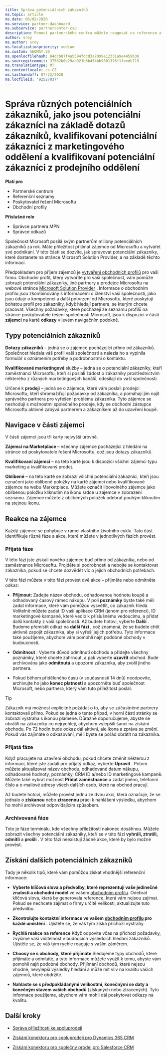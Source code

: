 ```yaml
---
title: Správa potenciálních zákazníků
ms.topic: article
ms.date: 06/02/2020
ms.service: partner-dashboard
ms.subservice: partnercenter-csp
description: Pomocí partnerského centra můžete reagovat na reference a spravovat nové, stávající a archivované zájemce a odkazy. Seznamte se také s postupem, jak v budoucnu získat další odkazy.
author: sroy
ms.author: sroy
ms.localizationpriority: medium
ms.custom: SEOMAY.20
ms.openlocfilehash: 84dcb87f4a5594fdcd3a7099e12331a9e4459b38
ms.sourcegitcommit: 37562b0e29ab921b6b454bb9801376f1feedb715
ms.translationtype: MT
ms.contentlocale: cs-CZ
ms.lasthandoff: 07/22/2020
ms.locfileid: "92527037"
---
```

# <a name="manage-different-leads-like-customer-inquiries-marketing-qualified-leads-and-sales-qualified-leads"></a>Správa různých potenciálních zákazníků, jako jsou potenciální zákazníci na základě dotazů zákazníků, kvalifikovaní potenciální zákazníci z marketingového oddělení a kvalifikovaní potenciální zákazníci z prodejního oddělení

**Platí pro**

- Partnerské centrum
- Referenční seznamy
- Poskytovatel řešení Microsoftu
- Obchodní profily

**Příslušné role**

- Správce partnera MPN
- Správce odkazů

Společnost Microsoft posílá svým partnerům miliony potenciálních zákazníků za rok. Máte příležitost přijímat zájemce od Microsoftu a vytvářet své podnikání. V této části se dozvíte, jak spravovat potenciální zákazníky, které dostanete na stránce Microsoft Solution Provider, a na základě těchto informací.

Předpokladem pro příjem zájemců je [vytváření obchodních profilů](create-a-marketing-profile.md) pro vaši firmu. Obchodní profil, který vytvoříte pro vaši společnost, vám pomůže zobrazit potenciální zákazníky, jiné partnery a prodejce Microsoftu na webové stránce [Microsoft Solution Provider](https://www.microsoft.com/solution-providers/home) . Informace o obchodním profilu jsou zkombinovány s informacemi o členství vaší společnosti, jako jsou údaje o kompetenci a další potvrzení od Microsoftu, které poskytují bohatou profil pro zákazníky, když hledají partnera, se kterým chcete pracovat. Všechny požadavky, které pocházejí ze seznamu profilů na stránce poskytovatele řešení společnosti Microsoft, jsou k dispozici v části **zájemci** na kartě **odkazy** v levém navigačním podokně.

## <a name="types-of-leads"></a>Typy potenciálních zákazníků

**Dotazy zákazníků** – jedná se o zájemce pocházející přímo od zákazníků. Společnost hledala váš profil vaší společnosti a nalezla ho a vyplnila formulář s oznámením potřeby a podrobnostmi o kontaktu.

**Kvalifikované marketingové** služby – jedná se o potenciální zákazníky, kteří zaměstnanci Microsoftu, kteří si poslali žádost o zákazníky prostřednictvím některého z různých marketingových kanálů, odesílají do vaší společnosti.

Určené k **prodeji** – jedná se o zájemce, které vám poslali prodejci Microsoftu, kteří shromažďují požadavky od zákazníka, a pomáhají jim najít správného partnera pro vyřešení problému zákazníka. Tyto zájemce se neshodují s možnostmi společného prodeje, kdy se obchodní zástupce Microsoftu aktivně zabývá partnerem a zákazníkem až do uzavření koupě.

## <a name="navigating-the-leads-section"></a>Navigace v části zájemci

V části zájemci jsou tři karty nejvyšší úrovně. 

**Zájemci na Marketplace** – všechny zájemce pocházející z hledání na stránce od poskytovatele řešení Microsoftu, což jsou dotazy zákazníků.

**Kvalifikovaní zájemci** – na této kartě jsou k dispozici všichni zájemci typu marketing a kvalifikovaný prodej.

**Oblíbené** – na této kartě se zobrazí všichni potenciální zákazníci, kteří jsou označeni jako oblíbené položky na kartě zájemci nebo kvalifikované zájemce na webu Marketplace. Můžete označit libovolného zájemce jako oblíbenou položku kliknutím na ikonu srdce u zájemce v zobrazení seznamu. Zájemce můžete z oblíbených položek odebrat pouhým kliknutím na stejnou ikonu.

## <a name="responding-to-a-lead"></a>Reakce na zájemce

Každý zájemce se pohybuje v rámci vlastního životního cyklu. Tato část identifikuje různé fáze a akce, které můžete v jednotlivých fázích provést.

### <a name="received-stage"></a>Přijatá fáze

V této fázi jste získali nového zájemce buď přímo od zákazníka, nebo od zaměstnance Microsoftu. Projděte si podrobnosti a nebojte se kontaktovat zákazníka, pokud se chcete dozvědět víc o jejich obchodních potřebách.

V této fázi můžete v této fázi provést dvě akce – přijměte nebo odmítněte odkaz:

- **Přijmout:** Zadejte název obchodu, odhadovanou hodnotu koupě a odhadovaný časový rámec nákupu. V poli **poznámky** byste také měli zadat informace, které vám pomůžou vysvětlit, co zákazník hledá. Volitelně můžete zadat ID vaší aplikace CRM (jenom pro referenci), ID marketingové kampaně, které vedlo k příslušnému vedoucímu, a přidat další kontakty z vaší společnosti. Až budete hotovi, vyberte **Další** . Budeme přemístit odkaz na **další fázi** , což znamená, že se budete chtít aktivně zapojit zákazníka, aby si vyřeší jejich potřebu. Tyto informace také použijeme, abychom vám pomohli najít podobné obchody v budoucnosti. 

- **Odmítnout** : Vyberte důvod odmítnutí obchodu a přidejte všechny poznámky, které chcete zahrnout, a pak vyberte **uzavřít** obchod. Bude archivována jako **odmítnutá** a upozorní zákazníka, aby zvolil jiného partnera.

- Pokud během přiděleného času (v současnosti 14 dnů) neodpovíte, archivujte ho jako **konec platnosti** a upozorněte buď společnost Microsoft, nebo partnera, který vám tuto příležitost poslal.

> [!TIP]
> Zákazník má možnost explicitně požádat o to, aby se zúčastněné partnery kontaktovali přímo. Pokud se jedná o tento případ, v horní části stránky se zobrazí výstraha s ikonou plamene. Důrazně doporučujeme, abyste se obrátili na zákazníky co nejrychleji, abychom vylepšili šanci na získání obchodu. Po 72 hodin bude odkaz dál aktivní, ale ikona a zpráva se změní. Pokud vás zajímáte o odkazování, měli byste se pořád obrátit na zákazníka.

### <a name="accepted-stage"></a>Přijatá fáze

Když pracujete na uzavření obchodu, pokud chcete změnit některou z informací, které jste zadali pro přijatý odkaz, vyberte **Upravit** . Potom můžete aktualizovat název obchodu, odhadované datum nákupu, odhadované hodnoty, poznámky, CRM ID a/nebo ID marketingové kampaně.  Můžete také vybrat možnost **Přidat zaměstnance** a zadat jméno, telefonní číslo a e-mailové adresy všech dalších osob, které na obchod pracují.

Až budete hotovi, můžete provést jednu ze dvou akcí, která označuje, že se jednalo o **získanou** nebo **ztracenou** práci k nahlášení výsledku, abychom ho mohli archivovat odpovídajícím způsobem.

### <a name="archived-stage"></a>Archivovaná fáze

Toto je fáze terminálu, kde všechny příležitosti nakonec dosáhnou. Můžete zobrazit všechny potenciální zákazníky, kteří se v této fázi **vyhráli, ztratili, odmítli** a **prošli** . V této fázi neexistují žádné akce, které by bylo možné provést.

## <a name="getting-more-leads"></a>Získání dalších potenciálních zákazníků

Tady je několik tipů, které vám pomůžou získat vhodnější referenční informace:

- **Vyberte klíčová slova a předvolby, které reprezentují vaše jedinečné znalosti a obchodní model** ve vašem [obchodním profilu](create-a-marketing-profile.md). Odebrat klíčová slova, která by generovala reference, která vám nejsou zajímat. Pokud se nechcete zajímat o firmy určité velikosti, aktualizujte tuto předvolbu.

- **Zkontrolujte kontaktní informace ve vašem [obchodním profilu](create-a-marketing-profile.md) pro každé umístění** . Ujistěte se, že váš tým získá příchozí výstrahy.

- **Rychlá reakce na reference** Když odpovíte včas na příchozí požadavky, zvýšíme vaši viditelnost v budoucích výsledcích hledání zákazníků. Ujistěte se, že váš tým rychle reaguje s vaším záměrem.

- **Choosy se s obchody, které přijímáte** Sledujeme typy obchodů, které přijímáte a odmítáte, a tyto informace můžete využít k tomu, abyste vám pomohli najít podobné obchody. Přijímání obchodů, které nejsou vhodné, nevylepší výsledky hledání a může mít vliv na kvalitu vašich zájemců, které obdržíte.

- **Nahlaste se s předpokládanými velikostmi, konečnými se daty a konečným stavem vašich obchodů** (získaných nebo ztracených). Tyto informace použijeme, abychom vám mohli dál poskytovat odkazy na kvalitu.

## <a name="next-steps"></a>Další kroky

- [Správa příležitostí ke spoluprodeji](manage-co-sell-opportunities.md)

- [Získání konektoru pro spoluprodeji pro Dynamics 365 CRM](connector-dynamics.md)

- [Získání konektoru pro společný prodej pro Salesforce CRM](connector-salesforce.md)
